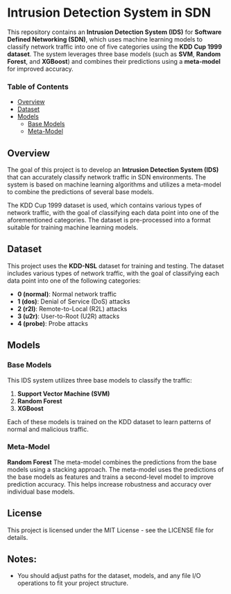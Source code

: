 # Intrusion Detection System in SDN

This repository contains an **Intrusion Detection System (IDS)** for **Software Defined Networking (SDN)**, which uses machine learning models to classify network traffic into one of five categories using the **KDD Cup 1999 dataset**. The system leverages three base models (such as **SVM**, **Random Forest**, and **XGBoost**) and combines their predictions using a **meta-model** for improved accuracy.

### Table of Contents
- [Overview](#overview)
- [Dataset](#dataset)
- [Models](#models)
  - [Base Models](#base-models)
  - [Meta-Model](#meta-model)

## Overview

The goal of this project is to develop an **Intrusion Detection System (IDS)** that can accurately classify network traffic in SDN environments. The system is based on machine learning algorithms and utilizes a meta-model to combine the predictions of several base models.

The KDD Cup 1999 dataset is used, which contains various types of network traffic, with the goal of classifying each data point into one of the aforementioned categories. The dataset is pre-processed into a format suitable for training machine learning models.


## Dataset

This project uses the **KDD-NSL** dataset for training and testing. The dataset includes various types of network traffic, with the goal of classifying each data point into one of the following categories:

- **0 (normal)**: Normal network traffic
- **1 (dos)**: Denial of Service (DoS) attacks
- **2 (r2l)**: Remote-to-Local (R2L) attacks
- **3 (u2r)**: User-to-Root (U2R) attacks
- **4 (probe)**: Probe attacks

## Models

### Base Models

This IDS system utilizes three base models to classify the traffic:

1. **Support Vector Machine (SVM)**
2. **Random Forest**
3. **XGBoost**

Each of these models is trained on the KDD dataset to learn patterns of normal and malicious traffic.

### Meta-Model

**Random Forest**
The meta-model combines the predictions from the base models using a stacking approach. The meta-model uses the predictions of the base models as features and trains a second-level model to improve prediction accuracy. This helps increase robustness and accuracy over individual base models.



## License

This project is licensed under the MIT License - see the LICENSE file for details.

## Notes:

- You should adjust paths for the dataset, models, and any file I/O operations to fit your project structure.
    

